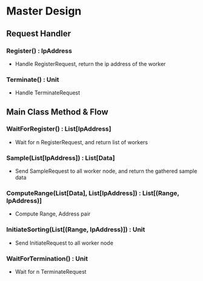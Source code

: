 # Master Design

## Request Handler
### Register() : IpAddress
- Handle RegisterRequest, return the ip address of the worker

### Terminate() : Unit
- Handle TerminateRequest

## Main Class Method & Flow

### WaitForRegister() : List[IpAddress]
- Wait for n RegisterRequest, and return list of workers

### Sample(List[IpAddress]) : List[Data]
- Send SampleRequest to all worker node, and return the gathered sample data

### ComputeRange(List[Data], List[IpAddress]) : List[(Range, IpAddress)]
- Compute Range, Address pair

### InitiateSorting(List[(Range, IpAddress)]) : Unit
- Send InitiateRequest to all worker node

### WaitForTermination() : Unit
- Wait for n TerminateRequest